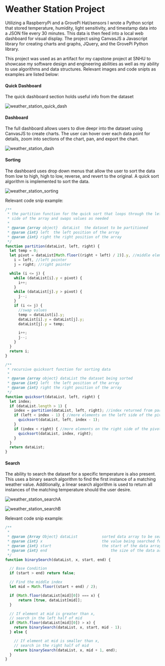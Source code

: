 # Weather Station Project

Utilizing a RaspberryPi and a GrovePi Hat/sensors I wrote a Python script that stored temperature, humidity, light sensitivity, and timestamp data into a JSON file every 30 minutes. This data is then feed into a local web dashboard for visual display. The project using CanvasJS a Javascript library for creating charts and graphs, JQuery, and the GrovePi Python library.

This project was used as an artifact for my capstone project at SNHU to showcase my software design and engineering abilities as well as my ability to use algorithms and data structures. Relevant images and code snipts as examples are listed below:

#### Quick Dashboard
The quick dashboard section holds useful info from the dataset

![weather_station_quick_dash](https://user-images.githubusercontent.com/33650498/115182379-bfe22080-a08e-11eb-86e2-04b6e938e1dc.JPG)

#### Dashboard
The full dashboard allows users to dive deepr into the dataset using CanvasJS to create charts. The user can hover over each data point for details, zoom into sections of the chart, pan, and export the chart.

![weather_station_dash](https://user-images.githubusercontent.com/33650498/115182652-2d8e4c80-a08f-11eb-9f79-cc05df8c0edc.JPG)

#### Sorting
The dashboard uses drop down menus that allow the user to sort the data from low to high, high to low, reverse, and revert to the original. A quick sort algorithm is implemented to sort the data.

![weather_station_sorting](https://user-images.githubusercontent.com/33650498/115182802-7514d880-a08f-11eb-983e-3032900a17fa.JPG)

Relevant code snip example:
```JavaScript
/**
 * the partition function for the quick sort that loops through the left and right 
 * side of the array and swaps values as needed
 * 
 * @param {array object}  dataList	the dataset to be partitioned
 * @param {int} left  the left position of the array
 * @param {int} right the right position of the array
 */
function partition(dataList, left, right) {
  let temp = 0;
  let pivot = dataList[Math.floor((right + left) / 2)].y, //middle element
    i = left, //left pointer
    j = right; //right pointer

  while (i <= j) {
    while (dataList[i].y < pivot) {
      i++;
    }
    while (dataList[j].y > pivot) {
      j--;
    }
    if (i <= j) {
      //swap values
      temp = dataList[i].y;
      dataList[i].y = dataList[j].y;
      dataList[j].y = temp;

      i++;
      j--;
    }
  }
  return i;
}

/**
 * recursive quicksort function for sorting data
 * 
 * @param {array object} dataList the dataset being sorted
 * @param {int} left  the left position of the array
 * @param {int} right the right position of the array
 */
function quicksort(dataList, left, right) {
  let index;
  if (dataList.length > 1) {
    index = partition(dataList, left, right); //index returned from partition
    if (left < index - 1) { //more elements on the left side of the pivot
      quicksort(dataList, left, index - 1);
    }
    if (index < right) { //more elements on the right side of the pivot
      quicksort(dataList, index, right);
    }
  }
  return dataList;
}
```

#### Search
The ability to search the dataset for a specific temperature is also present. This uses a binary search algorithm to find the first instance of a matching weather value. Additionally, a linear search algorithm is used to return all instances of the matching temperature should the user desire. 

![weather_station_searchA](https://user-images.githubusercontent.com/33650498/115183071-f9fff200-a08f-11eb-87b6-2bda4b4ad4fa.JPG)

![weather_station_searchB](https://user-images.githubusercontent.com/33650498/115183077-fc624c00-a08f-11eb-8104-c76481b00c58.JPG)

Relevant code snip example:
```JavaScript
/**
 * 
 * @param {Array Object} dataList 			sorted data array to be searched
 * @param {int} x							the value being searched for 
 * @param {int} start 						the start of the data array index
 * @param {int} end 							the size of the data array index
 */
function binarySearch(dataList, x, start, end) {

  // Base Condition
  if (start > end) return false;

  // Find the middle index
  let mid = Math.floor((start + end) / 2);

  if (Math.floor(dataList[mid][0]) === x) { 	
	  return [true, dataList[mid]];
  }

  // If element at mid is greater than x,
  // search in the left half of mid
  if (Math.floor(dataList[mid][0]) > x) {
	return binarySearch(dataList, x, start, mid - 1);
  } else {

    // If element at mid is smaller than x,
    // search in the right half of mid
	return binarySearch(dataList, x, mid + 1, end);
  }
}
```
